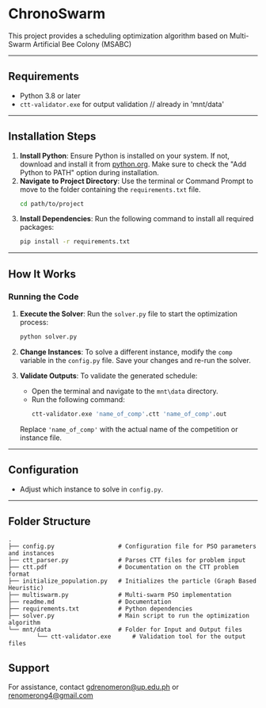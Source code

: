 # **ChronoSwarm**

This project provides a scheduling optimization algorithm based on Multi-Swarm Artificial Bee Colony (MSABC)

---


## **Requirements**
- Python 3.8 or later
- `ctt-validator.exe` for output validation // already in 'mnt/data'

---

## **Installation Steps**
1. **Install Python**: Ensure Python is installed on your system. If not, download and install it from [python.org](https://www.python.org/). Make sure to check the "Add Python to PATH" option during installation.
2. **Navigate to Project Directory**: Use the terminal or Command Prompt to move to the folder containing the `requirements.txt` file.  
   ```bash
   cd path/to/project
   ```
3. **Install Dependencies**: Run the following command to install all required packages:
   ```bash
   pip install -r requirements.txt
   ```

---

## **How It Works**

### **Running the Code**
1. **Execute the Solver**:
   Run the `solver.py` file to start the optimization process:
   ```bash
   python solver.py
   ```

2. **Change Instances**:
   To solve a different instance, modify the `comp` variable in the `config.py` file. Save your changes and re-run the solver.

3. **Validate Outputs**:
   To validate the generated schedule:
   - Open the terminal and navigate to the `mnt\data` directory.
   - Run the following command:
     ```bash
     ctt-validator.exe 'name_of_comp'.ctt 'name_of_comp'.out
     ```
   Replace `'name_of_comp'` with the actual name of the competition or instance file.

---

## **Configuration**
- Adjust which instance to solve in `config.py`.

---

## **Folder Structure**
```plaintext
.
├── config.py                  # Configuration file for PSO parameters and instances
├── ctt_parser.py              # Parses CTT files for problem input
├── ctt.pdf                    # Documentation on the CTT problem format
├── initialize_population.py   # Initializes the particle (Graph Based Heuristic)
├── multiswarm.py              # Multi-swarm PSO implementation
├── readme.md                  # Documentation
├── requirements.txt           # Python dependencies
├── solver.py                  # Main script to run the optimization algorithm
└── mnt/data                   # Folder for Input and Output files
    	└── ctt-validator.exe      # Validation tool for the output files
```

## **Support**
For assistance, contact gdrenomeron@up.edu.ph or renomerong4@gmail.com

